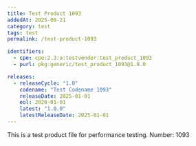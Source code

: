 ```yaml
---
title: Test Product 1093
addedAt: 2025-08-21
category: test
tags: test
permalink: /test-product-1093

identifiers:
  - cpe: cpe:2.3:a:testvendor:test_product_1093
  - purl: pkg:generic/test_product_1093@1.0.0

releases:
  - releaseCycle: "1.0"
    codename: "Test Codename 1093"
    releaseDate: 2025-01-01
    eol: 2026-01-01
    latest: "1.0.0"
    latestReleaseDate: 2025-01-01
---
```


This is a test product file for performance testing. Number: 1093
